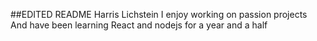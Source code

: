 ##EDITED README
Harris Lichstein
I enjoy working on passion projects
And have been learning React and nodejs for a year and a half
